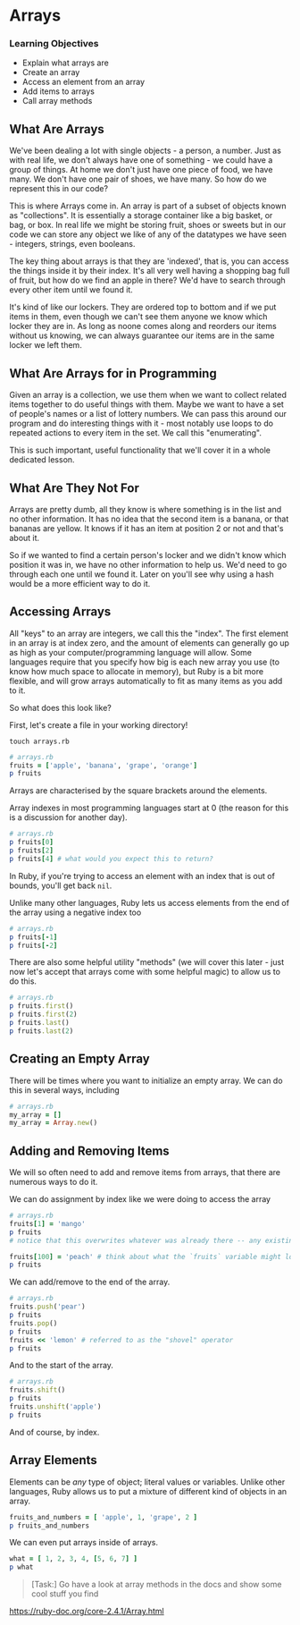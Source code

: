 # Arrays


### Learning Objectives

* Explain what arrays are
* Create an array
* Access an element from an array
* Add items to arrays
* Call array methods

## What Are Arrays

We've been dealing a lot with single objects - a person, a number. Just as with real life, we don't always have one of something - we could have a group of things. At home we don't just have one piece of food, we have many. We don't have one pair of shoes, we have many. So how do we represent this in our code?

This is where Arrays come in. An array is part of a subset of objects known as "collections". It is essentially a storage container like a big basket, or bag, or box. In real life we might be storing fruit, shoes or sweets but in our code we can store any object we like of any of the datatypes we have seen - integers, strings, even booleans.

The key thing about arrays is that they are 'indexed', that is, you can access the things inside it by their index. It's all very well having a shopping bag full of fruit, but how do we find an apple in there? We'd have to search through every other item until we found it.

It's kind of like our lockers. They are ordered top to bottom and if we put items in them, even though we can't see them anyone we know which locker they are in. As long as noone comes along and reorders our items without us knowing, we can always guarantee our items are in the same locker we left them.

## What Are Arrays for in Programming

Given an array is a collection, we use them when we want to collect related items together to do useful things with them. Maybe we want to have a set of people's names or a list of lottery numbers. We can pass this around our program and do interesting things with it - most notably use loops to do repeated actions to every item in the set. We call this "enumerating".

This is such important, useful functionality that we'll cover it in a whole dedicated lesson.

## What Are They Not For

Arrays are pretty dumb, all they know is where something is in the list and no other information. It has no idea that the second item is a banana, or that bananas are yellow. It knows if it has an item at position 2 or not and that's about it.

So if we wanted to find a certain person's locker and we didn't know which position it was in, we have no other information to help us. We'd need to go through each one until we found it. Later on you'll see why using a hash would be a more efficient way to do it.

## Accessing Arrays

All "keys" to an array are integers, we call this the "index". The first element in an array is at index zero, and the amount of elements can generally go up as high as your computer/programming language will allow. Some languages require that you specify how big is each new array you use (to know how much space to allocate in memory), but Ruby is a bit more flexible, and will grow arrays automatically to fit as many items as you add to it.

So what does this look like?

First, let's create a file in your working directory!

```
touch arrays.rb
```

```ruby
# arrays.rb
fruits = ['apple', 'banana', 'grape', 'orange']
p fruits
```

Arrays are characterised by the square brackets around the elements.

Array indexes in most programming languages start at 0 (the reason for this is a discussion for another day).

```ruby
# arrays.rb
p fruits[0]
p fruits[2]
p fruits[4] # what would you expect this to return?
```

In Ruby, if you're trying to access an element with an index that is out of bounds, you'll get back `nil`.

Unlike many other languages, Ruby lets us access elements from the end of the array using a negative index too

```ruby
# arrays.rb
p fruits[-1]
p fruits[-2]
```

There are also some helpful utility "methods" (we will cover this later - just now let's accept that arrays come with some helpful magic) to allow us to do this.

```ruby
# arrays.rb
p fruits.first()
p fruits.first(2)
p fruits.last()
p fruits.last(2)
```

## Creating an Empty Array

There will be times where you want to initialize an empty array. We can do this in several ways, including

```ruby
# arrays.rb
my_array = []
my_array = Array.new()
```

## Adding and Removing Items

We will so often need to add and remove items from arrays, that there are numerous ways to do it.

We can do assignment by index like we were doing to access the array

```ruby
# arrays.rb
fruits[1] = 'mango'
p fruits
# notice that this overwrites whatever was already there -- any existing value is gone for ever (like re-assigning a variable)

fruits[100] = 'peach' # think about what the `fruits` variable might look like now... then see
p fruits
```

We can add/remove to the end of the array.

```ruby
# arrays.rb
fruits.push('pear')
p fruits
fruits.pop()
p fruits
fruits << 'lemon' # referred to as the "shovel" operator
p fruits
```

And to the start of the array.

```ruby
# arrays.rb
fruits.shift()
p fruits
fruits.unshift('apple')
p fruits
```

And of course, by index.

## Array Elements

Elements can be _any_ type of object; literal values or variables. Unlike other languages, Ruby allows us to put a mixture of different kind of objects in an array.

```ruby
fruits_and_numbers = [ 'apple', 1, 'grape', 2 ]
p fruits_and_numbers
```

We can even put arrays inside of arrays.

```ruby
what = [ 1, 2, 3, 4, [5, 6, 7] ]
p what
```

> [Task:] Go have a look at array methods in the docs and show some cool stuff you find

https://ruby-doc.org/core-2.4.1/Array.html
